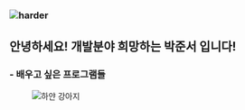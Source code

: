 
### ![harder](https://capsule-render.vercel.app/api?type=waving&height=300&color=gradient&text=Hello,World!)

## 안녕하세요! 개발분야 희망하는 박준서 입니다!

###  - 배우고 싶은 프로그램들
<figure>
    <img src="https://i.esdrop.com/d/f/tLVjhTbXns/cvbeGtiwIM.png" alt="하얀 강아지"><width="100" height="100">
</figure>
